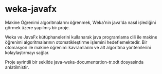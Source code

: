 # weka-javafx

Makine Öğrenimi algoritmalarını öğrenmek, Weka'nin java'da nasıl işlediğini görmek üzere yapılmış bir proje.

Weka ve JavaFx kütüphanelerini kullanarak java programlama dili ile makine öğrenimi algoritmalarının otomatikleştirme işlemini hedeflemektedir.
Bir otomasyon ile makine öğrenimi kavramlarını ve alt algoritma yöntemlerini kolaylaştırmayı sağlar.

Proje ayrintili bir sekilde java-weka-documentation-tr.odt   dosyasinda anlatilmistir.
